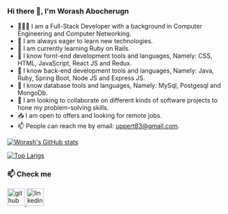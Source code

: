 ### Hi there 👋, I'm Worash Abocherugn

- 🧑🏻‍💻 I am a Full-Stack Developer with a background in Computer Engineering and Computer Networking.
- 🤔 I am always eager to learn new technologies.
- 🤔 I am currently learning Ruby on Rails.
- 👀 I know fornt-end development tools and languages, Namely: CSS, HTML, JavaScript, React JS and Redux.
- 👀 I know back-end development tools and languages, Namely: Java, Ruby, Spring Boot, Node JS and Express JS.
- 👀 I know database tools and languages, Namely: MySql, Postgesql and MongoDb.
- 💞️ I am looking to collaborate on different kinds of software projects to hone my problem-solving skills.
- 📥 I am open to offers and looking for remote jobs.
- 📫 People can reach me by email: uppert83@gmail.com.

[![Worash's GitHub stats](https://github-readme-stats.vercel.app/api?username=worashf&show_icons=true&theme=ayu-mirage)](https://github.com/worashf/github-readme-stats)

[![Top Langs](https://github-readme-stats.vercel.app/api/top-langs/?username=worashf&theme=ayu-mirage&layout=compact)](https://github.com/worashf/github-readme-stats)

### 📫 Check me

<p align="left"><a href="https://github.com/worashf" target="_blank"><img src="https://cdn-icons-png.flaticon.com/512/25/25231.png?w=360" alt="github" width="40" height="40"/> </a> <a href="https://www.linkedin.com/in/worash-abocherugn" target="_blank"><img src="https://brandlogos.net/wp-content/uploads/2016/06/linkedin-logo.png" alt="linkedin" width="40" height="40"/> </a> </p>
